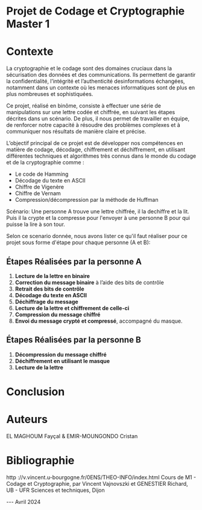 # Projet de Codage et Cryptographie Master 1

# Contexte 
La cryptographie et le codage sont des domaines cruciaux dans la sécurisation des données et des communications. Ils permettent de garantir la confidentialité, l’intégrité et l’authenticité desinformations échangées, notamment dans un contexte où les menaces informatiques sont de plus en plus nombreuses et sophistiquées.

Ce projet, réalisé en binôme, consiste à effectuer une série de manipulations sur une lettre codée et chiffrée, en suivant les étapes décrites dans un scénario.
De plus, il nous permet de travailler en équipe, de renforcer notre capacité à résoudre des problèmes complexes et à communiquer nos résultats de manière claire et précise.


L’objectif principal de ce projet est de développer nos compétences en matière de codage, décodage, chiffrement et déchiffrement, en utilisant différentes techniques et algorithmes très connus dans le monde du codage et de la cryptographie comme : 
- Le code de Hamming
- Décodage du texte en ASCII
- Chiffre de Vigenère
- Chiffre de Vernam
- Compression/décompression par la méthode de Huffman


Scénario: 
Une personne A trouve une lettre chiffrée, il la dechiffre et la lit.
Puis il la crypte et la compresse pour l'envoyer à une personne B pour qui puisse la lire à son tour.

Selon ce scenario donnée, nous avons lister ce qu'il faut réaliser pour ce projet sous forme d'étape pour chaque personne (A et B):


## Étapes Réalisées par la personne A

1. **Lecture de la lettre en binaire**
2. **Correction du message binaire** à l’aide des bits de contrôle
3. **Retrait des bits de contrôle**
4. **Décodage du texte en ASCII**
5. **Déchiffrage du message**
6. **Lecture de la lettre et chiffrement de celle-ci** 
7. **Compression du message chiffré**
8. **Envoi du message crypté et compressé**, accompagné du masque.

## Étapes Réalisées par la personne B

1. **Décompression du message chiffré**
2. **Déchiffrement en utilisant le masque**
3. **Lecture de la lettre**

# Conclusion 

# Auteurs
EL MAGHOUM Fayçal & EMIR-MOUNGONDO Cristan

# Bibliographie  
http ://v.vincent.u-bourgogne.fr/0ENS/THEO-INFO/index.html
Cours de M1 - Codage et Cryptographie, par Vincent Vajnovszki et GENESTIER Richard,
UB - UFR Sciences et techniques, Dijon

---  Avril 2024

